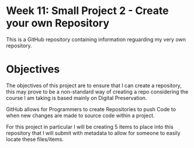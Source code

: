 # Week 11: Small Project 2 - Create your own Repository 
This is a GitHub repository containing information reguarding my very own repository. 

# Objectives
The objectives of this project are to ensure that I can create a repository, this may prove to be a non-standard way of creating a repo considering the course I am taking is based mainly on Digital Preservation. 

GitHub allows for Programmers to create Repositories to push Code to when new changes are made to source code within a project.

For this project in particular I will be creating 5 items to place into this repository that I will submit with metadata to allow for someone to easily locate these files/items. 
